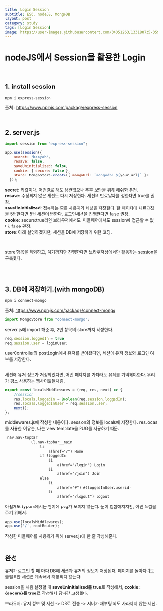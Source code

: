 ```yaml
---
title: Login Session
subtitle: ES6, nodeJS, MongoDB
layout: post
category: study
tags: [Login Session]
image: https://user-images.githubusercontent.com/34051263/133180725-359dd237-7097-491b-8f51-4362b1a505d9.png
---
```


# nodeJS에서 Session을 활용한 Login

<br> 

## 1. install session

```
npm i express-session
```

출처 : https://www.npmjs.com/package/express-session

<br> 

## 2. server.js

```javascript
import session from "express-session";

app.use(session({
    secret: 'booyah',
    resave: false,
    saveUninitialized: false,
    cookie: { secure: false },
    store: MongoStore.create({ mongoUrl: `mongodb: ${your_url}` })
  }));
```

**secret**: 키값이다. 어떤걸로 해도 상관없으나 추후 보안을 위해 해쉬화 추천. <br>**resave**: 수정되지 않은 세션도 다시 저장한다. 세션의 만료날짜를 정한다면 true를 권장.<br>**saveUninitialized**: 접속하는 모든 사용자의 세션을 저장한다. 한 페이지에 새로고침을 5번한다면 5번 세션이 변한다. 로그인세션을 진행한다면 false 권장. <br>**cookie**: secure:true라면 브라우저에서도, 미들웨어에서도 session에 접근할 수 없다. false 권장. <br>**store**: 아래 설명하겠지만,  세션을 DB에 저장하기 위한 코딩. <br>

<br>

store 항목을 제외하고, 여기까지만 진행한다면 브라우저상에서만 활동하는 session을 구축했다.

<br> <br> 

## 3. DB에 저장하기.(with mongoDB)

```
npm i connect-mongo
```

출처: https://www.npmjs.com/package/connect-mongo <br>



```javascript
import MongoStore from "connect-mongo";
```

server.js에 import 해준 후, 2번 항목의 store까지 작성한다.<br>

```javascript
req.session.loggedIn = true;
req.session.user = loginUser;
```

userController의 postLogin에서 유저를 받아왔다면, 세션에 유저 정보와 로그인 여부를 저장한다.<br><br>

세션에 유저 정보가 저장되었다면, 어떤 페이지를 가더라도 유저를 기억해야한다. 우리가 평소 사용하는 웹사이트들처럼.

```javascript
export const localsMiddlewares = (req, res, next) => {
    //session
    res.locals.loggedIn = Boolean(req.session.loggedIn);
    res.locals.loggedInUser = req.session.user;
    next();
};
```

middlewares.js에 작성한 내용이다. session의 정보를 locals에 저장한다. res.locas를 사용한 이유는, 나는 view template을 PUG를 사용하기 때문.

```html
 nav.nav-topbar 
            ul.nav-topbar__main 
                li
                    a(href="/") Home
                if !loggedIn     
                    li
                        a(href="/login") Login 
                    li
                        a(href="/join") Join
                else
                    li 
                        a(href="#") #{loggedInUser.userid} 
                    li
                        a(href="/logout") Logout
```

아쉽게도 typora에서는 언어에 pug가 보이지 않는다. 눈이 침침해지지만, 이런 느낌을 주기 위해서.<br>

```javascript
app.use(localsMiddlewares);
app.use('/', rootRouter);
```

작성한 미들웨어를 사용하기 위해 server.js에 한 줄 작성해준다.<br><br>



## 완성

유저가 로그인 할 때 마다 DB에 세션과 유저의 정보가 저장된다. 페이지를 돌아다녀도 불필요한 세션은 계속해서 저장되지 않는다.<br>

session을 처음 설정할 때 **saveUninitialized를 true**로 작성해서, **cookie: {secure}를 true**로 작성해서 장시간 고생했다.<br>

브라우저: 유저 정보 및 세션 -> DB로 전송 -> 서버가 재부팅 되도 사라지지 않는 세션.
